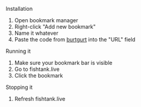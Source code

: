 Installation

1. Open bookmark manager
2. Right-click "Add new bookmark"
3. Name it whatever
4. Paste the code from [burtgurt](burtgurt) into the "URL" field

Running it
1. Make sure your bookmark bar is visible
2. Go to fishtank.live
3. Click the bookmark

Stopping it
1. Refresh fishtank.live
